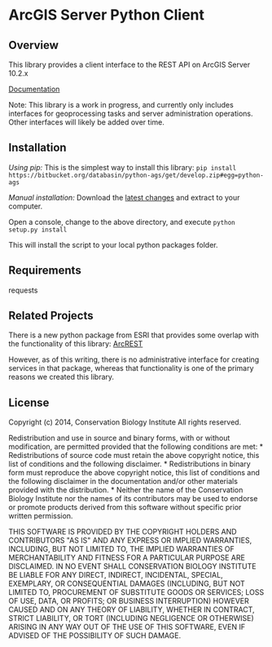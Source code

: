 # ArcGIS Server Python Client #

## Overview ##

This library provides a client interface to the REST API on ArcGIS Server 10.2.x

[Documentation](/databasin/python-ags/src/docs/index.rst)  
 
Note: This library is a work in progress, and currently only includes interfaces for geoprocessing tasks and server 
administration operations.  Other interfaces will likely be added over time.  


## Installation ##

*Using pip:*
This is the simplest way to install this library:
```pip install https://bitbucket.org/databasin/python-ags/get/develop.zip#egg=python-ags```

*Manual installation:*
Download the [latest changes](https://bitbucket.org/databasin/python-ags/get/default.zip)
and extract to your computer.

Open a console, change to the above directory, and execute ```python setup.py install```

This will install the script to your local python packages folder.



## Requirements ##
requests


## Related Projects ##
There is a new python package from ESRI that provides some overlap with the functionality of this library: 
[ArcREST](https://github.com/Esri/ArcREST)

However, as of this writing, there is no administrative interface for creating services in that package, whereas that
functionality is one of the primary reasons we created this library.



## License ##
Copyright (c) 2014, Conservation Biology Institute
All rights reserved.

Redistribution and use in source and binary forms, with or without
modification, are permitted provided that the following conditions are met:
    * Redistributions of source code must retain the above copyright
      notice, this list of conditions and the following disclaimer.
    * Redistributions in binary form must reproduce the above copyright
      notice, this list of conditions and the following disclaimer in the
      documentation and/or other materials provided with the distribution.
    * Neither the name of the Conservation Biology Institute nor the
      names of its contributors may be used to endorse or promote products
      derived from this software without specific prior written permission.

THIS SOFTWARE IS PROVIDED BY THE COPYRIGHT HOLDERS AND CONTRIBUTORS "AS IS" AND
ANY EXPRESS OR IMPLIED WARRANTIES, INCLUDING, BUT NOT LIMITED TO, THE IMPLIED
WARRANTIES OF MERCHANTABILITY AND FITNESS FOR A PARTICULAR PURPOSE ARE
DISCLAIMED. IN NO EVENT SHALL CONSERVATION BIOLOGY INSTITUTE BE LIABLE FOR ANY
DIRECT, INDIRECT, INCIDENTAL, SPECIAL, EXEMPLARY, OR CONSEQUENTIAL DAMAGES
(INCLUDING, BUT NOT LIMITED TO, PROCUREMENT OF SUBSTITUTE GOODS OR SERVICES;
LOSS OF USE, DATA, OR PROFITS; OR BUSINESS INTERRUPTION) HOWEVER CAUSED AND
ON ANY THEORY OF LIABILITY, WHETHER IN CONTRACT, STRICT LIABILITY, OR TORT
(INCLUDING NEGLIGENCE OR OTHERWISE) ARISING IN ANY WAY OUT OF THE USE OF THIS
SOFTWARE, EVEN IF ADVISED OF THE POSSIBILITY OF SUCH DAMAGE.